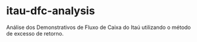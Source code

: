 # itau-dfc-analysis
Análise dos Demonstrativos de Fluxo de Caixa do Itaú utilizando o método de excesso de retorno.
